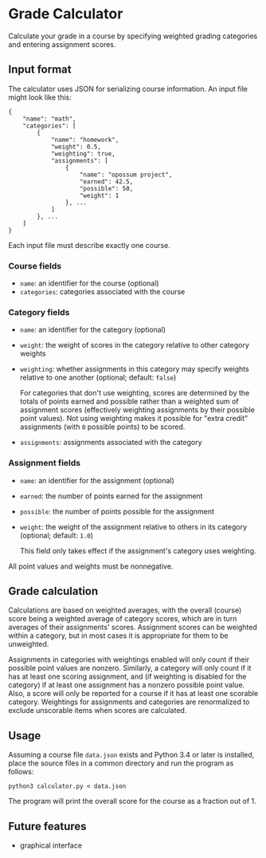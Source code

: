 # Grade Calculator

Calculate your grade in a course by specifying weighted grading categories and entering assignment scores.

## Input format

The calculator uses JSON for serializing course information. An input file might look like this:

	{
		"name": "math",
		"categories": [
			{
				"name": "homework",
				"weight": 0.5,
				"weighting": true,
				"assignments": [
					{
						"name": "opossum project",
						"earned": 42.5,
						"possible": 50,
						"weight": 1
					}, ...
				]
			}, ...
		]
	}

Each input file must describe exactly one course.

### Course fields

* `name`: an identifier for the course (optional)
* `categories`: categories associated with the course

### Category fields

* `name`: an identifier for the category (optional)
* `weight`: the weight of scores in the category relative to other category weights
* `weighting`: whether assignments in this category may specify weights relative to one another (optional; default: `false`)

	For categories that don't use weighting, scores are determined by the totals of points earned and possible rather than a weighted sum of assignment scores (effectively weighting assignments by their possible point values). Not using weighting makes it possible for "extra credit" assignments (with `0` possible points) to be scored.
* `assignments`: assignments associated with the category

### Assignment fields

* `name`: an identifier for the assignment (optional)
* `earned`: the number of points earned for the assignment
* `possible`: the number of points possible for the assignment
* `weight`: the weight of the assignment relative to others in its category (optional; default: `1.0`)

	This field only takes effect if the assignment's category uses weighting.

All point values and weights must be nonnegative.

## Grade calculation

Calculations are based on weighted averages, with the overall (course) score being a weighted average of category scores, which are in turn averages of their assignments' scores. Assignment scores can be weighted within a category, but in most cases it is appropriate for them to be unweighted.

Assignments in categories with weightings enabled will only count if their possible point values are nonzero. Similarly, a category will only count if it has at least one scoring assignment, and (if weighting is disabled for the category) if at least one assignment has a nonzero possible point value. Also, a score will only be reported for a course if it has at least one scorable category. Weightings for assignments and categories are renormalized to exclude unscorable items when scores are calculated.

## Usage

Assuming a course file `data.json` exists and Python 3.4 or later is installed, place the source files in a common directory and run the program as follows:

	python3 calculator.py < data.json

The program will print the overall score for the course as a fraction out of 1.

## Future features

* graphical interface
